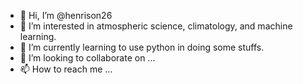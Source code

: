 - 👋 Hi, I’m @henrison26
- 👀 I’m interested in atmospheric science, climatology, and machine learning.
- 🌱 I’m currently learning to use python in doing some stuffs.
- 💞️ I’m looking to collaborate on ...
- 📫 How to reach me ...

<!---
henrison26/henrison26 is a ✨ special ✨ repository because its `README.md` (this file) appears on your GitHub profile.
You can click the Preview link to take a look at your changes.
--->
